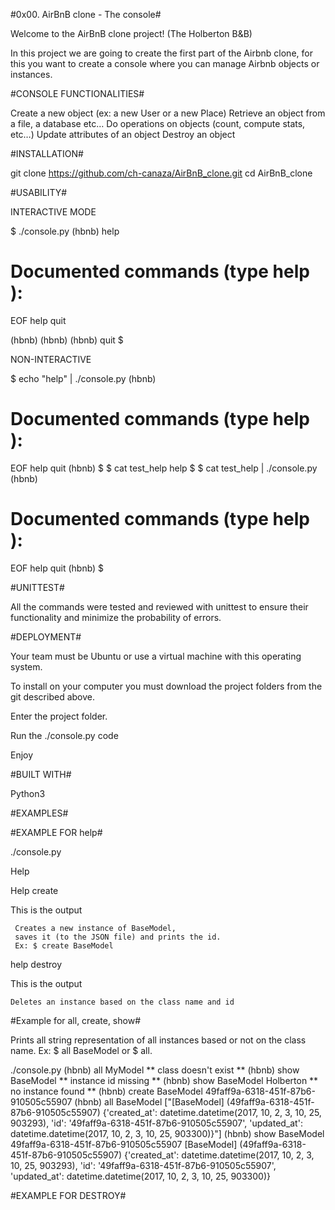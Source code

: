 #0x00. AirBnB clone - The console#

Welcome to the AirBnB clone project! (The Holberton B&B)

In this project we are going to create the first part of the Airbnb clone, for this you want to create a console where you can manage Airbnb objects or instances.

#CONSOLE FUNCTIONALITIES#

Create a new object (ex: a new User or a new Place)
Retrieve an object from a file, a database etc…
Do operations on objects (count, compute stats, etc…)
Update attributes of an object
Destroy an object

#INSTALLATION#

git clone https://github.com/ch-canaza/AirBnB_clone.git
cd AirBnB_clone

#USABILITY#

INTERACTIVE MODE

$ ./console.py
(hbnb) help

Documented commands (type help <topic>):
========================================
EOF  help  quit

(hbnb) 
(hbnb) 
(hbnb) quit
$

NON-INTERACTIVE

$ echo "help" | ./console.py
(hbnb)

Documented commands (type help <topic>):
========================================
EOF  help  quit
(hbnb) 
$
$ cat test_help
help
$
$ cat test_help | ./console.py
(hbnb)

Documented commands (type help <topic>):
========================================
EOF  help  quit
(hbnb) 
$

#UNITTEST#

All the commands were tested and reviewed with unittest to ensure their 
functionality and minimize the probability of errors.

#DEPLOYMENT#

Your team must be Ubuntu or use a virtual machine with this operating system.

To install on your computer you must download the project folders from the git described above.

Enter the project folder.

Run the ./console.py code

Enjoy

#BUILT WITH#

Python3

#EXAMPLES#

#EXAMPLE FOR help#

./console.py

Help

Help create

This is the output

     Creates a new instance of BaseModel,
     saves it (to the JSON file) and prints the id.
     Ex: $ create BaseModel

help destroy

This is the output

    Deletes an instance based on the class name and id

#Example for all, create, show#

Prints all string representation of all instances based or not on the class name. Ex: $ all BaseModel or $ all.

./console.py
(hbnb) all MyModel
** class doesn't exist **
(hbnb) show BaseModel
** instance id missing **
(hbnb) show BaseModel Holberton
** no instance found **
(hbnb) create BaseModel
49faff9a-6318-451f-87b6-910505c55907
(hbnb) all BaseModel
["[BaseModel] (49faff9a-6318-451f-87b6-910505c55907) {'created_at': datetime.datetime(2017, 10, 2, 3, 10, 25, 903293), 'id': '49faff9a-6318-451f-87b6-910505c55907', 'updated_at': datetime.datetime(2017, 10, 2, 3, 10, 25, 903300)}"]
(hbnb) show BaseModel 49faff9a-6318-451f-87b6-910505c55907
[BaseModel] (49faff9a-6318-451f-87b6-910505c55907) {'created_at': datetime.datetime(2017, 10, 2, 3, 10, 25, 903293), 'id': '49faff9a-6318-451f-87b6-910505c55907', 'updated_at': datetime.datetime(2017, 10, 2, 3, 10, 25, 903300)}

#EXAMPLE FOR DESTROY#



